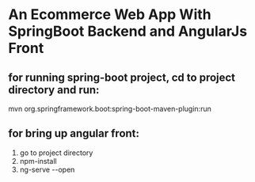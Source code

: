 # An Ecommerce Web App With SpringBoot Backend and AngularJs Front  

## for running spring-boot project, cd to project directory and run:
  mvn org.springframework.boot:spring-boot-maven-plugin:run

## for bring up angular front:
1. go to project directory
2. npm-install
3. ng-serve --open


